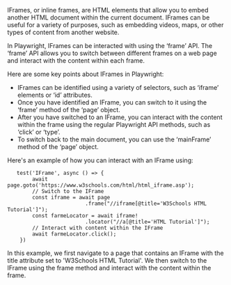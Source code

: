 IFrames, or inline frames, are HTML elements that allow you to embed another HTML document within the current document. IFrames can be useful for a variety of purposes, such as embedding videos, maps, or other types of content from another website.

In Playwright, IFrames can be interacted with using the ‘frame’ API. 
The ‘frame’ API allows you to switch between different frames on a web page and interact with the content within each frame.

Here are some key points about IFrames in Playwright:

- IFrames can be identified using a variety of selectors, such as ‘iframe’ elements or ‘id’ attributes.
- Once you have identified an IFrame, you can switch to it using the ‘frame’ method of the ‘page’ object.
- After you have switched to an IFrame, you can interact with the content within the frame using the regular Playwright API methods, such as ‘click’ or ‘type’.
- To switch back to the main document, you can use the ‘mainFrame’ method of the ‘page’ object.

Here's an example of how you can interact with an IFrame using:

```Playwright
   test('IFrame', async () => {
        await page.goto('https://www.w3schools.com/html/html_iframe.asp');
        // Switch to the IFrame
        const iframe = await page
                         .frame("//iframe[@title='W3Schools HTML Tutorial']");
        const farmeLocator = await iframe!
                         .locator("//a[@title='HTML Tutorial']");
        // Interact with content within the IFrame
        await farmeLocator.click();
    })
```
In this example, we first navigate to a page that contains an IFrame with the title attribute set to 'W3Schools HTML Tutorial'. 
We then switch to the IFrame using the frame method and interact with the content within the frame. 
